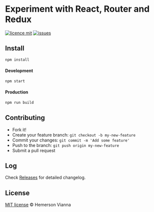 # Experiment with React, Router and Redux

[![licence mit](https://img.shields.io/badge/license-MIT-blue.svg?style=flat-square)](http://hemersonvianna.mit-license.org/)
[![issues](https://img.shields.io/github/issues/experiment-solutions/experiment-react-router-redux.svg?style=flat-square)](https://github.com/experiment-solutions/experiment-react-router-redux/issues)

## Install

```bash
npm install
```

#### Development
```bash
npm start
```

#### Production
```bash
npm run build
```

## Contributing

- Fork it!
- Create your feature branch: `git checkout -b my-new-feature`
- Commit your changes: `git commit -m 'Add some feature'`
- Push to the branch: `git push origin my-new-feature`
- Submit a pull request

## Log

Check [Releases](https://github.com/experiment-solutions/experiment-react-router-redux/releases) for detailed changelog.

## License

[MIT license](http://hemersonvianna.mit-license.org/) © Hemerson Vianna
